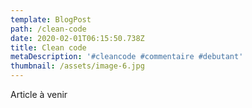 ```yaml
---
template: BlogPost
path: /clean-code
date: 2020-02-01T06:15:50.738Z
title: Clean code
metaDescription: '#cleancode #commentaire #debutant'
thumbnail: /assets/image-6.jpg
---
```

Article à venir
